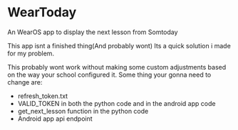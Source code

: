 # WearToday
 An WearOS app to display the next lesson from Somtoday

This app isnt a finished thing(And probably wont)
Its a quick solution i made for my problem.

This probably wont work without making some custom adjustments based on the way your school configured it.
Some thing your gonna need to change are:
- refresh_token.txt
- VALID_TOKEN in both the python code and in the android app code
- get_next_lesson function in the python code
- Android app api endpoint
